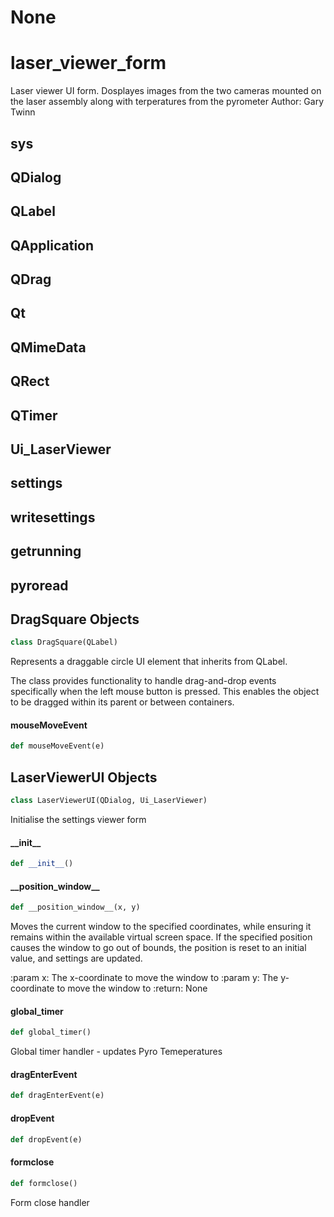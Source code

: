 # None

<a id="laser_viewer_form"></a>

# laser\_viewer\_form

Laser viewer UI form. Dosplayes images from the two cameras mounted on the laser assembly along with terperatures from
the pyrometer
Author: Gary Twinn

<a id="laser_viewer_form.sys"></a>

## sys

<a id="laser_viewer_form.QDialog"></a>

## QDialog

<a id="laser_viewer_form.QLabel"></a>

## QLabel

<a id="laser_viewer_form.QApplication"></a>

## QApplication

<a id="laser_viewer_form.QDrag"></a>

## QDrag

<a id="laser_viewer_form.Qt"></a>

## Qt

<a id="laser_viewer_form.QMimeData"></a>

## QMimeData

<a id="laser_viewer_form.QRect"></a>

## QRect

<a id="laser_viewer_form.QTimer"></a>

## QTimer

<a id="laser_viewer_form.Ui_LaserViewer"></a>

## Ui\_LaserViewer

<a id="laser_viewer_form.settings"></a>

## settings

<a id="laser_viewer_form.writesettings"></a>

## writesettings

<a id="laser_viewer_form.getrunning"></a>

## getrunning

<a id="laser_viewer_form.pyroread"></a>

## pyroread

<a id="laser_viewer_form.DragSquare"></a>

## DragSquare Objects

```python
class DragSquare(QLabel)
```

Represents a draggable circle UI element that inherits from QLabel.

The class provides functionality to handle drag-and-drop events
specifically when the left mouse button is pressed. This enables the
object to be dragged within its parent or between containers.

<a id="laser_viewer_form.DragSquare.mouseMoveEvent"></a>

#### mouseMoveEvent

```python
def mouseMoveEvent(e)
```

<a id="laser_viewer_form.LaserViewerUI"></a>

## LaserViewerUI Objects

```python
class LaserViewerUI(QDialog, Ui_LaserViewer)
```

Initialise the settings viewer form

<a id="laser_viewer_form.LaserViewerUI.__init__"></a>

#### \_\_init\_\_

```python
def __init__()
```

<a id="laser_viewer_form.LaserViewerUI.__position_window__"></a>

#### \_\_position\_window\_\_

```python
def __position_window__(x, y)
```

Moves the current window to the specified coordinates, while ensuring
it remains within the available virtual screen space. If the specified
position causes
the window to go out of bounds, the position is reset
to an initial value, and settings are updated.

:param x: The x-coordinate to move the window to
:param y: The y-coordinate to move the window to
:return: None

<a id="laser_viewer_form.LaserViewerUI.global_timer"></a>

#### global\_timer

```python
def global_timer()
```

Global timer handler - updates Pyro Temeperatures

<a id="laser_viewer_form.LaserViewerUI.dragEnterEvent"></a>

#### dragEnterEvent

```python
def dragEnterEvent(e)
```

<a id="laser_viewer_form.LaserViewerUI.dropEvent"></a>

#### dropEvent

```python
def dropEvent(e)
```

<a id="laser_viewer_form.LaserViewerUI.formclose"></a>

#### formclose

```python
def formclose()
```

Form close handler

